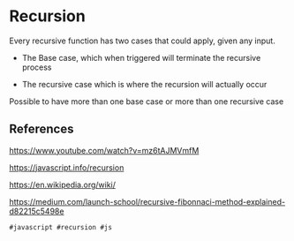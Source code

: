 # Recursion
Every recursive function has two cases that could apply, given any input.

* The Base case, which when triggered will terminate the recursive process

* The recursive case which is where the recursion will actually occur

Possible to have more than one base case or more than one recursive case



## References
https://www.youtube.com/watch?v=mz6tAJMVmfM

https://javascript.info/recursion

https://en.wikipedia.org/wiki/

https://medium.com/launch-school/recursive-fibonnaci-method-explained-d82215c5498e

    #javascript #recursion #js
    